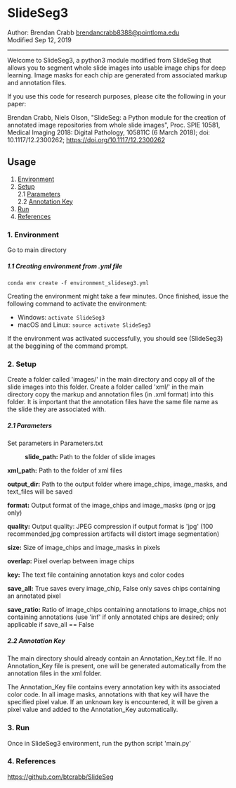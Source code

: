 # SlideSeg3

Author: Brendan Crabb <brendancrabb8388@pointloma.edu> <br>
Modified Sep 12, 2019 <br>
<hr>

Welcome to SlideSeg3, a python3 module modified from SlideSeg that allows you to segment whole slide images into usable image
chips for deep learning. Image masks for each chip are generated from associated markup and annotation files.

If you use this code for research purposes, please cite the following in your paper: 

Brendan Crabb, Niels Olson, "SlideSeg: a Python module for the creation of annotated image repositories from whole slide images", Proc. SPIE 10581, Medical Imaging 2018: Digital Pathology, 105811C (6 March 2018); doi: 10.1117/12.2300262; https://doi.org/10.1117/12.2300262


## Usage <a class ="anchor" id="user-guide"></a>
1.    [Environment](#1.)  
2.    [Setup](#2.)  
      2.1 [Parameters](#2.1)  
      2.2 [Annotation Key](#2.2)  
3.    [Run](#3.)
4.    [References](#4.)

### 1. Environment <a class ="anchor" id="1."></a>

Go to main directory

##### 1.1 Creating environment from .yml file <a class ="anchor" id="1.1"></a>

<code>conda env create -f environment_slideseg3.yml </code>

Creating the environment might take a few minutes. Once finished, issue the following command to activate the environment:

* Windows: <code>activate SlideSeg3</code>
* macOS and Linux: <code>source activate SlideSeg3</code>

If the environment was activated successfully, you should see (SlideSeg3) at the beggining of the command prompt.

### 2. Setup <a class ="anchor" id="2."></a>

Create a folder called 'images/' in the main directory and copy all of the slide images into this folder. Create a folder called 'xml/' in the main directory copy the markup and annotation files (in .xml format) into this folder. It is important that the annotation files have the same file name as the slide they are associated with.

##### 2.1 Parameters <a class ="anchor" id="2.1"></a>

Set parameters in Parameters.txt

<p style="margin-left: 40px">
<b>slide_path:</b> Path to the folder of slide images <br>

<b>xml_path:</b> Path to the folder of xml files <br>

<b>output_dir:</b> Path to the output folder where image_chips, image_masks, and text_files will be saved <br>

<b>format:</b> Output format of the image_chips and image_masks (png or jpg only) <br>

<b>quality:</b> Output quality: JPEG compression if output format is 'jpg' (100 recommended,jpg compression artifacts will distort image segmentation) <br>

<b>size:</b> Size of image_chips and image_masks in pixels <br>

<b>overlap:</b> Pixel overlap between image chips <br>

<b>key:</b> The text file containing annotation keys and color codes <br>

<b>save_all:</b> True saves every image_chip, False only saves chips containing an annotated pixel <br>

<b>save_ratio:</b> Ratio of image_chips containing annotations to image_chips not containing annotations (use 'inf' if only annotated chips are desired; only applicable if save_all == False <br>
</p>

##### 2.2 Annotation Key <a class ="anchor" id="2.2"></a>

   The main directory should already contain an Annotation_Key.txt file. If no Annotation_Key file is present, one will be generated automatically from the annotation files in the xml folder.<br>

   The Annotation_Key file contains every annotation key with its associated color code. In all image masks, annotations with that key will have the specified pixel value.  If an unknown key is encountered, it will be given a pixel value and added to the Annotation_Key automatically. <br>

### 3. Run <a class ="anchor" id="3."></a>
Once in SlideSeg3 environment, run the python script 'main.py'

### 4. References <a class ="anchor" id="4."></a>
https://github.com/btcrabb/SlideSeg